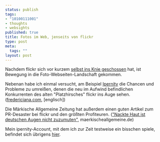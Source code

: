 ```yaml
--- 
status: publish
tags: 
- "10100111001"
- thoughts
- websights
published: true
title: Fotos im Web, jenseits von flickr
type: post
meta: 
  tags: ""
layout: post
---
```

Nachdem flickr sich vor kurzem <a href="http://fredericiana.de/archives/2007/06/16/flickr-zensiert-deutschland/">selbst ins Knie geschossen</a> hat, ist Bewegung in die Foto-Webseiten-Landschaft gekommen.

Nebenan habe ich einmal versucht, am Beispiel <a href="http://ipernity.com">Ipernity</a> die Chancen und Probleme zu umreißen, denen die neu im Aufwind befindlichen Konkurrenten des alten "Platzhirsches" flickr ins Auge sehen. (<a href="http://fredericiana.com/2007/07/01/ipernity-yay-flickr-nay/">fredericiana.com</a>, [englisch])

Die Märkische Allgemeine Zeitung hat außerdem einen guten Artikel zum PR-Desaster bei flickr und den größten Profiteuren. (<a href="http://www.maerkischeallgemeine.de/cms/beitrag/10963332/485072/">"Nackte Haut ist deutschen Augen nicht zuzumuten"</a>, maerkischeallgemeine.de)

Mein ipernity-Account, mit dem ich zur Zeit testweise ein bisschen spiele, befindet sich übrigens <a href="http://fredw.ipernity.com">hier</a>.
